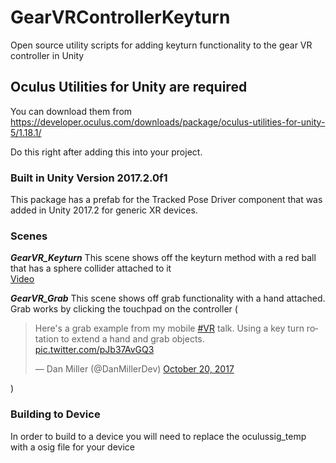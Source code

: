 # GearVRControllerKeyturn
Open source utility scripts for adding keyturn functionality to the gear VR controller in Unity

## Oculus Utilities for Unity are required 

You can download them from https://developer.oculus.com/downloads/package/oculus-utilities-for-unity-5/1.18.1/

Do this right after adding this into your project.


### Built in Unity Version 2017.2.0f1

This package has a prefab for the Tracked Pose Driver component that was added in Unity 2017.2 for generic XR devices.


### Scenes
***GearVR_Keyturn***
This scene shows off the keyturn method with a red ball that has a sphere collider attached to it  
[Video](https://drive.google.com/file/d/0B5WA9qR0jNE-dW1yLTYxOTZIdmc/view?usp=sharing)

***GearVR_Grab***
This scene shows off grab functionality with a hand attached. Grab works by clicking the touchpad on the controller
(<blockquote class="twitter-video" data-lang="en"><p lang="en" dir="ltr">Here&#39;s a grab example from my mobile <a href="https://twitter.com/hashtag/VR?src=hash&amp;ref_src=twsrc%5Etfw">#VR</a> talk. Using a key turn rotation to extend a hand and grab objects. <a href="https://t.co/pJb37AvGQ3">pic.twitter.com/pJb37AvGQ3</a></p>&mdash; Dan Miller (@DanMillerDev) <a href="https://twitter.com/DanMillerDev/status/921424012487491585?ref_src=twsrc%5Etfw">October 20, 2017</a></blockquote>
<script async src="//platform.twitter.com/widgets.js" charset="utf-8"></script>)




### Building to Device


In order to build to a device you will need to replace the oculussig_temp with a osig file for your device
